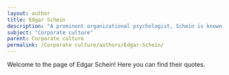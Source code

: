 ```yaml
---
layout: author
title: Edgar Schein
description: "A prominent organizational psychologist, Schein is known for his work on organizational culture, particularly the three levels of culture framework (artifacts, espoused values, and underlying assumptions). His book 'Organizational Culture and Leadership' is a foundational text in the field."
subject: "Corporate culture"
parent: Corporate culture
permalink: /Corporate culture/authors/Edgar-Schein/
---
```


Welcome to the page of Edgar Schein! Here you can find their quotes.
